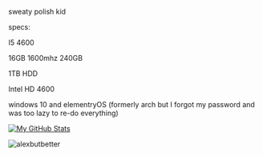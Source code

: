 sweaty polish kid 

specs:

I5 4600

16GB 1600mhz
240GB 

1TB HDD

Intel HD 4600

windows 10 and elementryOS (formerly arch but I forgot my password and was too lazy to re-do everything)



[![My GitHub Stats](https://github-readme-stats.vercel.app/api/?username=alexbutbetter&count_private=true&theme=tokyonight&showicons=true)]()

<p><img align="center" src="https://github-readme-stats.vercel.app/api/top-langs?username=alexbutbetter&show_icons=true&theme=tokyonight&locale=en&layout=compact" alt="alexbutbetter" /></p>

